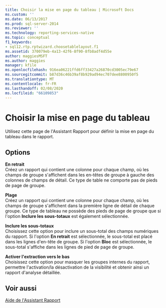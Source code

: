 ```yaml
---
title: Choisir la mise en page du tableau | Microsoft Docs
ms.custom: ''
ms.date: 06/13/2017
ms.prod: sql-server-2014
ms.reviewer: ''
ms.technology: reporting-services-native
ms.topic: conceptual
f1_keywords:
- sql12.rtp.rptwizard.choosetablelayout.f1
ms.assetid: 370079eb-4a13-42f6-8f90-8fb8adf4d55e
author: maggiesMSFT
ms.author: maggies
manager: kfile
ms.openlocfilehash: 916ea06221ffd6ff33427a26870cd3005ec79e67
ms.sourcegitcommit: b87d36c46b39af8b929ad94ec707dee8800950f5
ms.translationtype: MT
ms.contentlocale: fr-FR
ms.lasthandoff: 02/08/2020
ms.locfileid: "66109853"
---
```

# <a name="choose-the-table-layout"></a>Choisir la mise en page du tableau
  Utilisez cette page de l'Assistant Rapport pour définir la mise en page du tableau dans le rapport.  
  
## <a name="options"></a>Options  
 **En retrait**  
 Créez un rapport qui contient une colonne pour chaque champ, où les champs de groupe s'affichent dans les en-têtes de groupe à gauche des colonnes de champs de détail. Ce type de table ne comporte pas de pieds de page de groupe.  
  
 **Plage**  
 Créez un rapport qui contient une colonne pour chaque champ, où les champs de groupe s'affichent dans la première ligne de détail de chaque groupe. Ce type de tableau ne possède des pieds de page de groupe que si l'option **Inclure les sous-totaux** est également sélectionnée.  
  
 **Inclure les sous-totaux**  
 Choisissez cette option pour inclure un sous-total des champs numériques du rapport. Si l'option **En retrait** est sélectionnée, le sous-total est placé dans les lignes d'en-tête de groupe. Si l'option **Bloc** est sélectionnée, le sous-total s'affiche dans les lignes de pied de page de groupe.  
  
 **Activer l'extraction vers le bas**  
 Choisissez cette option pour masquer les groupes internes du rapport, permettre l'activation/la désactivation de la visibilité et obtenir ainsi un rapport d'analyse détaillée.  
  
## <a name="see-also"></a>Voir aussi  
 [Aide de l'Assistant Rapport](../../2014/reporting-services/report-wizard-help.md)  
  
  
